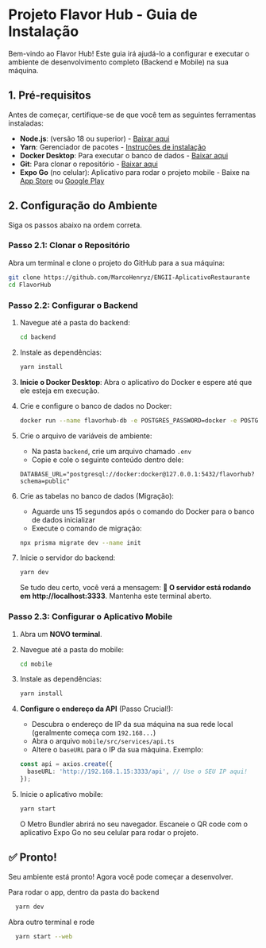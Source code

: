 # Projeto Flavor Hub - Guia de Instalação

Bem-vindo ao Flavor Hub! Este guia irá ajudá-lo a configurar e executar o ambiente de desenvolvimento completo (Backend e Mobile) na sua máquina.

## 1. Pré-requisitos

Antes de começar, certifique-se de que você tem as seguintes ferramentas instaladas:

- **Node.js**: (versão 18 ou superior) - [Baixar aqui](https://nodejs.org/)
- **Yarn**: Gerenciador de pacotes - [Instruções de instalação](https://yarnpkg.com/getting-started/install)
- **Docker Desktop**: Para executar o banco de dados - [Baixar aqui](https://www.docker.com/products/docker-desktop)
- **Git**: Para clonar o repositório - [Baixar aqui](https://git-scm.com/)
- **Expo Go** (no celular): Aplicativo para rodar o projeto mobile - Baixe na [App Store](https://apps.apple.com/app/expo-go/id982107779) ou [Google Play](https://play.google.com/store/apps/details?id=host.exp.exponent)

## 2. Configuração do Ambiente

Siga os passos abaixo na ordem correta.

### Passo 2.1: Clonar o Repositório

Abra um terminal e clone o projeto do GitHub para a sua máquina:

```bash
git clone https://github.com/MarcoHenryz/ENGII-AplicativoRestaurante
cd FlavorHub
```

### Passo 2.2: Configurar o Backend

1. Navegue até a pasta do backend:
   ```bash
   cd backend
   ```

2. Instale as dependências:
   ```bash
   yarn install
   ```

3. **Inicie o Docker Desktop**: Abra o aplicativo do Docker e espere até que ele esteja em execução.

4. Crie e configure o banco de dados no Docker:
   ```bash
   docker run --name flavorhub-db -e POSTGRES_PASSWORD=docker -e POSTGRES_USER=docker -e POSTGRES_DB=flavorhub -p 5432:5432 -d postgres:16
   ```

5. Crie o arquivo de variáveis de ambiente:
   - Na pasta `backend`, crie um arquivo chamado `.env`
   - Copie e cole o seguinte conteúdo dentro dele:
   ```env
   DATABASE_URL="postgresql://docker:docker@127.0.0.1:5432/flavorhub?schema=public"
   ```

6. Crie as tabelas no banco de dados (Migração):
   - Aguarde uns 15 segundos após o comando do Docker para o banco de dados inicializar
   - Execute o comando de migração:
   ```bash
   npx prisma migrate dev --name init
   ```

7. Inicie o servidor do backend:
   ```bash
   yarn dev
   ```

   Se tudo deu certo, você verá a mensagem: **🚀 O servidor está rodando em http://localhost:3333**. Mantenha este terminal aberto.

### Passo 2.3: Configurar o Aplicativo Mobile

1. Abra um **NOVO terminal**.

2. Navegue até a pasta do mobile:
   ```bash
   cd mobile
   ```

3. Instale as dependências:
   ```bash
   yarn install
   ```

4. **Configure o endereço da API** (Passo Crucial!):
   - Descubra o endereço de IP da sua máquina na sua rede local (geralmente começa com `192.168...`)
   - Abra o arquivo `mobile/src/services/api.ts`
   - Altere o `baseURL` para o IP da sua máquina. Exemplo:
   ```typescript
   const api = axios.create({
     baseURL: 'http://192.168.1.15:3333/api', // Use o SEU IP aqui!
   });
   ```

5. Inicie o aplicativo mobile:
   ```bash
   yarn start
   ```

   O Metro Bundler abrirá no seu navegador. Escaneie o QR code com o aplicativo Expo Go no seu celular para rodar o projeto.

## ✅ Pronto!

Seu ambiente está pronto! Agora você pode começar a desenvolver.


Para rodar o app, dentro da pasta do backend

 ```bash
   yarn dev
   ```

Abra outro terminal e rode

 ```bash
   yarn start --web
   ```
